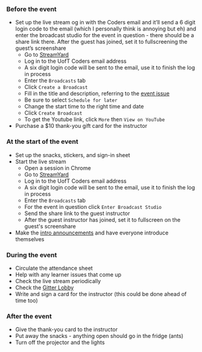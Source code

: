 ### Before the event
- Set up the live stream 
og in with the Coders email and it’ll send a 6 digit login code to the email (which I personally think is annoying but eh) and enter the broadcast studio for the event in question - there should be a share link there. After the guest has joined, set it to fullscreening the guest’s screenshare
    - Go to [StreamYard](https://streamyard.com/) 
    - Log in to the UofT Coders email address
    - A six digit login code will be sent to the email, use it to finish the log in process
    - Enter the `Broadcasts` tab
    - Click `Create a Broadcast`
    - Fill in the title and description, referring to the [event issue](https://github.com/UofTCoders/Events/issues)
    - Be sure to select `Schedule for later`
    - Change the start time to the right time and date
    - Click `Create Broadcast`
    - To get the Youtube link, click `More` then `View on YouTube`
- Purchase a $10 thank-you gift card for the instructor

### At the start of the event 
- Set up the snacks, stickers, and sign-in sheet
- Start the live stream
    - Open a session in Chrome
    - Go to [StreamYard](https://streamyard.com/)
    - Log in to the UofT Coders email address
    - A six digit login code will be sent to the email, use it to finish the log in process
    - Enter the `Broadcasts` tab
    - For the event in question click `Enter Broadcast Studio`
    - Send the share link to the guest instructor
    - After the guest instructor has joined, set it to fullscreen on the guest's screenshare
- Make the [intro announcements](https://github.com/UofTCoders/council/blob/master/lesson-intro.md) and have everyone introduce themselves

### During the event
- Circulate the attendance sheet
- Help with any learner issues that come up
- Check the live stream periodically
- Check the [Gitter Lobby](https://gitter.im/UofTCoders/Lobby)
- Write and sign a card for the instructor (this could be done ahead of time too)

### After the event
- Give the thank-you card to the instructor
- Put away the snacks - anything open should go in the fridge (ants)
- Turn off the projector and the lights

